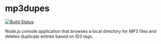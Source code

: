 # mp3dupes

[![Build Status](https://travis-ci.org/sdescarries/mp3dupes.svg?branch=master)](https://travis-ci.org/sdescarries/mp3dupes)

Node.js console application that browses a local directory for MP3 files and deletes duplicate entries based on ID3 tags.
